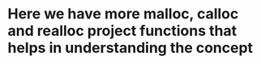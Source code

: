 # Here we have more malloc, calloc and realloc project functions that helps in understanding the concept
